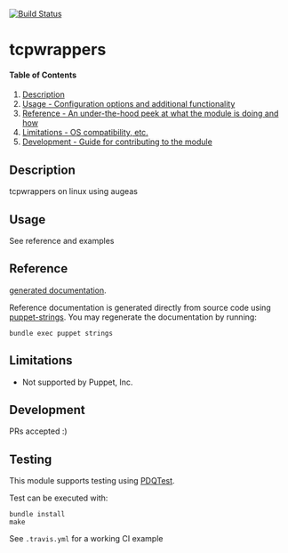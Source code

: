 [![Build Status](https://travis-ci.org/GeoffWilliams/puppet-tcpwrappers.svg?branch=master)](https://travis-ci.org/GeoffWilliams/puppet-tcpwrappers)
# tcpwrappers

#### Table of Contents

1. [Description](#description)
1. [Usage - Configuration options and additional functionality](#usage)
1. [Reference - An under-the-hood peek at what the module is doing and how](#reference)
1. [Limitations - OS compatibility, etc.](#limitations)
1. [Development - Guide for contributing to the module](#development)

## Description

tcpwrappers on linux using augeas

## Usage
See reference and examples

## Reference
[generated documentation](https://rawgit.com/GeoffWilliams/puppet-tcpwrappers/master/doc/index.html).

Reference documentation is generated directly from source code using [puppet-strings](https://github.com/puppetlabs/puppet-strings).  You may regenerate the documentation by running:

```shell
bundle exec puppet strings
```

## Limitations
* Not supported by Puppet, Inc.

## Development

PRs accepted :)

## Testing
This module supports testing using [PDQTest](https://github.com/declarativesystems/pdqtest).


Test can be executed with:

```
bundle install
make
```

See `.travis.yml` for a working CI example
